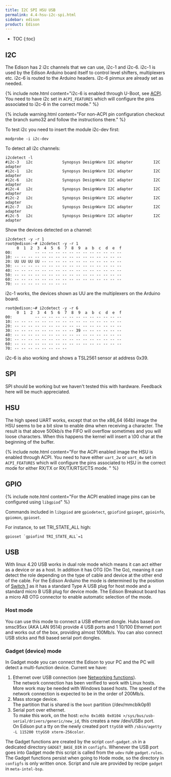 ```yaml
---
title: I2C SPI HSU USB
permalink: 4.4-hsu-i2c-spi.html
sidebar: edison
product: Edison
---
```

* TOC
{:toc}

## I2C
The Edison has 2 i2c channels that we can use, i2c-1 and i2c-6. i2c-1 is used by the Edison Arduino board itself to control level shifters, multiplexers etc. i2c-6 is routed to the Arduino headers. i2c-6 pinmux are already set as needed. 

{% include note.html content="i2c-6 is enabled through U-Boot, see [ACPI](1.3-ACPI-or-not). You need to have i2c set in `ACPI_FEATURES` which will configure the pins associated to i2c-6 in the correct mode." %}

{% include warning.html content="For non-ACPI pin configuration checkout the branch sumo32 and follow the instructions there." %}

To test i2c you need to insert the module i2c-dev first:

    modprobe -i i2c-dev

To detect all i2c channels:

    i2cdetect -l
    #i2c-3   i2c             Synopsys DesignWare I2C adapter         I2C adapter
    #i2c-1   i2c             Synopsys DesignWare I2C adapter         I2C adapter
    #i2c-6   i2c             Synopsys DesignWare I2C adapter         I2C adapter
    #i2c-4   i2c             Synopsys DesignWare I2C adapter         I2C adapter
    #i2c-2   i2c             Synopsys DesignWare I2C adapter         I2C adapter
    #i2c-7   i2c             Synopsys DesignWare I2C adapter         I2C adapter
    #i2c-5   i2c             Synopsys DesignWare I2C adapter         I2C adapter

Show the devices detected on a channel:

    i2cdetect -y -r 1
    root@edison:~# i2cdetect -y -r 1
         0  1  2  3  4  5  6  7  8  9  a  b  c  d  e  f
    00:          -- -- -- -- -- -- -- -- -- -- -- -- --
    10: -- -- -- -- -- -- -- -- -- -- -- -- -- -- -- --
    20: UU UU UU UU -- -- -- -- -- -- -- -- -- -- -- --
    30: -- -- -- -- -- -- -- -- -- -- -- -- -- -- -- --
    40: -- -- -- -- -- -- -- -- -- -- -- -- -- -- -- --
    50: -- -- -- -- -- -- -- -- -- -- -- -- -- -- -- --
    60: -- -- -- -- -- -- -- -- -- -- -- -- -- -- -- --
    70: -- -- -- -- -- -- -- --

i2c-1 works, the devices shown as UU are the multiplexers on the Arduino board.

    root@edison:~# i2cdetect -y -r 6
         0  1  2  3  4  5  6  7  8  9  a  b  c  d  e  f
    00:          -- -- -- -- -- -- -- -- -- -- -- -- --
    10: -- -- -- -- -- -- -- -- -- -- -- -- -- -- -- --
    20: -- -- -- -- -- -- -- -- -- -- -- -- -- -- -- --
    30: -- -- -- -- -- -- -- -- -- 39 -- -- -- -- -- --
    40: -- -- -- -- -- -- -- -- -- -- -- -- -- -- -- --
    50: -- -- -- -- -- -- -- -- -- -- -- -- -- -- -- --
    60: -- -- -- -- -- -- -- -- -- -- -- -- -- -- -- --
    70: -- -- -- -- -- -- -- --

i2c-6 is also working and shows a TSL2561 sensor at address 0x39.

## SPI
SPI should be working but we haven't tested this with hardware. Feedback here will be much appreciated.

## HSU
The high speed UART works, except that on the x86_64 (64b) image the HSU seems to be a bit slow to enable dma when receiving a character. The result is that above 500kb/s the FIFO will overflow sometimes and you will loose characters. When this happens the kernel will insert a \00 char at the beginning of the buffer.

{% include note.html content="For the ACPI enabled image the HSU is enabled through ACPI. You need to have either `uart_2w` or `uart_4w` set in `ACPI_FEATURES` which will configure the pins associated to HSU in the correct mode for either RX/TX or RX/TX/RTS/CTS mode. " %}

## GPIO
{% include note.html content="For the ACPI enabled image pins can be configured using `libgpiod`" %}

Commands included in `libgpiod` are `gpiodetect`, `gpiofind` `gpioget`, `gpioinfo`, `gpiomon`, `gpioset`.

For instance, to set TRI_STATE_ALL high:

    gpioset `gpiofind TRI_STATE_ALL`=1

## USB
With linux 4.20 USB works in dual role mode which means it can act either as a device or as a host. In addition it has OTG (On The Go), meaning it can detect the role depending on the type of cable and device at the other end of the cable. For the Edison Arduino the mode is determined by the position of [Switch 1](2.3-Building-and-flashing-U-boot.html#flashing-only-u-boot) as it has a standard Type A USB plug for host mode and a standard micro B USB plug for device mode.
The Edison Breakout board has a micro AB OTG connector to enable automatic selection of the mode.
### Host mode
You can use this mode to connect a USB ethernet dongle. Hubs based on smsc95xx (AKA LAN 9514) provide 4 USB ports and 1 10/100 Ethernet port and works out of the box, providing almost 100Mb/s. You can also connect USB sticks and ftdi based serial port dongles.
### Gadget (device) mode
In Gadget mode you can connect the Edison to your PC and the PC will detect a multi-function device. Current we have:  
 1. Ethernet over USB connection (see [Networking functions](4.2-networking.html#gadget)).  
    The network connection has been verified to work with Linux hosts. More work may be needed with Windows based hosts. The speed of the network connection is expected to be in the order of 200Mb/s.
 2. Mass storage device.  
    The partition that is shared is the `boot` partition (/dev/mmcblk0p9)
 3. Serial port over ethernet.  
    To make this work, on the host: `echo 0x1d6b 0x0104 >/sys/bus/usb-serial/drivers/generic/new_id`, this creates a new /dev/USBx port.  
    On Edison put a tty on the newly created port `ttyGS0` with `/sbin/agetty -L 115200 ttyGS0 xterm-256color`.

The Gadget functions are created by the script `conf-gadget.sh` in a dedicated directory `GADGET_BASE_DIR` in `configfs`. Whenever the USB port goes into Gadget mode this script is called from the `udev` rule `gadget.rules`. The Gadget functions persist when going to Hode mode, so the directory in `configfs` is only written once. Script and rule are provided by recipe `gadget` in `meta-intel-bsp`.
